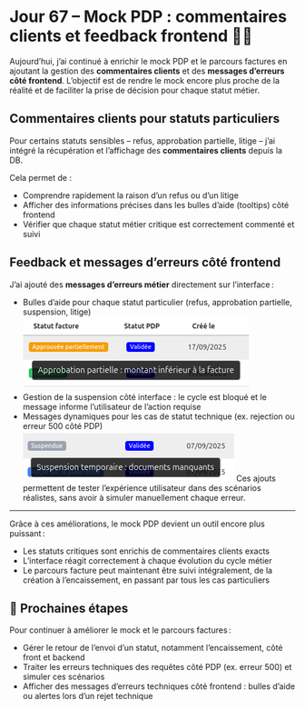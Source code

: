 # Jour 67 – Mock PDP : commentaires clients et feedback frontend 📝💬

Aujourd’hui, j’ai continué à enrichir le mock PDP et le parcours factures en ajoutant la gestion des **commentaires clients** et des **messages d’erreurs côté frontend**. L’objectif est de rendre le mock encore plus proche de la réalité et de faciliter la prise de décision pour chaque statut métier.

## Commentaires clients pour statuts particuliers

Pour certains statuts sensibles – refus, approbation partielle, litige – j’ai intégré la récupération et l’affichage des **commentaires clients** depuis la DB.  

Cela permet de :

- Comprendre rapidement la raison d’un refus ou d’un litige  
- Afficher des informations précises dans les bulles d’aide (tooltips) côté frontend  
- Vérifier que chaque statut métier critique est correctement commenté et suivi  

## Feedback et messages d’erreurs côté frontend

J’ai ajouté des **messages d’erreurs métier** directement sur l’interface :
- Bulles d’aide pour chaque statut particulier (refus, approbation partielle, suspension, litige)  
![Retour client suite au retour de traitement de la facture](../images/jour67/clientComment.png)
- Gestion de la suspension côté interface : le cycle est bloqué et le message informe l’utilisateur de l’action requise  
- Messages dynamiques pour les cas de statut technique (ex. rejection ou erreur 500 côté PDP)  
![Facture suspendue, justificatif additionnel attendu](../images/jour67/suspendedInvoice.png)
Ces ajouts permettent de tester l’expérience utilisateur dans des scénarios réalistes, sans avoir à simuler manuellement chaque erreur.

---

Grâce à ces améliorations, le mock PDP devient un outil encore plus puissant :  

- Les statuts critiques sont enrichis de commentaires clients exacts  
- L’interface réagit correctement à chaque évolution du cycle métier  
- Le parcours facture peut maintenant être suivi intégralement, de la création à l’encaissement, en passant par tous les cas particuliers  

## 📌 Prochaines étapes

Pour continuer à améliorer le mock et le parcours factures :

- Gérer le retour de l’envoi d’un statut, notamment l’encaissement, côté front et backend  
- Traiter les erreurs techniques des requêtes côté PDP (ex. erreur 500) et simuler ces scénarios  
- Afficher des messages d’erreurs techniques côté frontend : bulles d’aide ou alertes lors d’un rejet technique  
